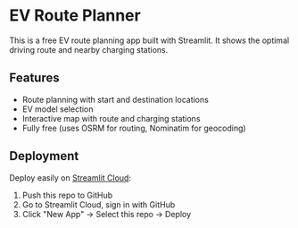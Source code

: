 # EV Route Planner

This is a free EV route planning app built with Streamlit. It shows the optimal driving route and nearby charging stations.

## Features
- Route planning with start and destination locations
- EV model selection
- Interactive map with route and charging stations
- Fully free (uses OSRM for routing, Nominatim for geocoding)

## Deployment
Deploy easily on [Streamlit Cloud](https://share.streamlit.io):
1. Push this repo to GitHub
2. Go to Streamlit Cloud, sign in with GitHub
3. Click "New App" → Select this repo → Deploy
